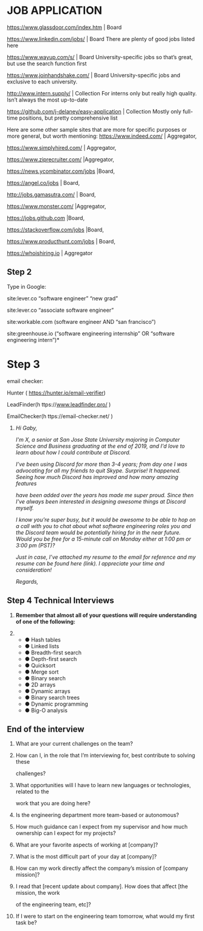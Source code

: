 # JOB APPLICATION

https://www.glassdoor.com/index.htm  | Board

https://www.linkedin.com/jobs/  | Board There are plenty of good jobs listed here 

https://www.wayup.com/s/  | Board
 University-specific jobs so that’s great, but use the search function first 

https://www.joinhandshake.com/  | Board University-specific jobs and exclusive to each university. 

http://www.intern.supply/  | Collection
 For interns only but really high quality. Isn’t always the most up-to-date 

https://github.com/j-delaney/easy-application  | Collection Mostly only full-time positions, but pretty comprehensive list 

Here are some other sample sites that are more for specific purposes or more general, but worth mentioning:
 https://www.indeed.com/  | Aggregator,  

https://www.simplyhired.com/  | Aggregator, 

https://www.ziprecruiter.com/ |Aggregator,

https://news.ycombinator.com/jobs |Board, 

https://angel.co/jobs  | Board,

http://jobs.gamasutra.com/  | Board, 

https://www.monster.com/ |Aggregator, 

https://jobs.github.com |Board,

https://stackoverflow.com/jobs |Board, 

https://www.producthunt.com/jobs  | Board,  

https://whoishiring.io  | Aggregator 



## Step 2

Type in Google:

site:lever.co “software engineer” “new grad”

site:lever.co “associate software engineer”

site:workable.com (software engineer AND “san francisco”)

site:greenhouse.io (“software engineering internship” OR “software engineering intern”)* 

# Step 3

email checker:

Hunter ( https://hunter.io/email-verifier)  

LeadFinder(h  ttps://www.leadfinder.pro/ ) 

EmailChecker(h  ttps://email-checker.net/ ) 



1. *Hi Gaby,* 

   *I'm X, a senior at San Jose State University majoring in Computer Science and Business graduating at the end of 2019, and I'd love to learn about how I could contribute at Discord.* 

   *I’ve been using Discord for more than 3-4 years; from day one I was advocating for all my friends to quit Skype. Surprise! It happened. Seeing how much Discord has improved and how many amazing features* 

   *have been added over the years has made me super proud. Since then I've always been interested in designing awesome things at Discord myself.* 

   *I know you’re super busy, but it would be awesome to be able to hop on a call with you to chat about what software engineering roles you and the Discord team would be potentially hiring for in the near future. Would you be free for a 15-minute call on Monday either at 1:00 pm or 3:00 pm (PST)?* 

   *Just in case, I’ve attached my resume to the email for reference and my resume can be found here (link). I appreciate your time and consideration!* 

   *Regards,* 

## Step 4 Technical Interviews

1. **Remember that almost all of your questions will require understanding of one of the following:** 

2. - ●  Hash tables 
   - ●  Linked lists 
   - ●  Breadth-first search 
   - ●  Depth-first search 
   - ●  Quicksort 
   - ●  Merge sort 
   - ●  Binary search 
   - ●  2D arrays 
   - ●  Dynamic arrays 
   - ●  Binary search trees 
   - ●  Dynamic programming 
   - ●  Big-O analysis 

## End of the interview

1. What are your current challenges on the team? 

2. How can I, in the role that I’m interviewing for, best contribute to solving these 

   challenges? 

3. What opportunities will I have to learn new languages or technologies, related to the 

   work that you are doing here? 

4. Is the engineering department more team-based or autonomous? 

5. How much guidance can I expect from my supervisor and how much ownership can I expect for my projects? 

6. What are your favorite aspects of working at [company]? 

7. What is the most difficult part of your day at [company]? 

8. How can my work directly affect the company’s mission of [company mission]? 

9. I read that [recent update about company]. How does that affect [the mission, the work 

   of the engineering team, etc]? 

10. If I were to start on the engineering team tomorrow, what would my first task be? 
